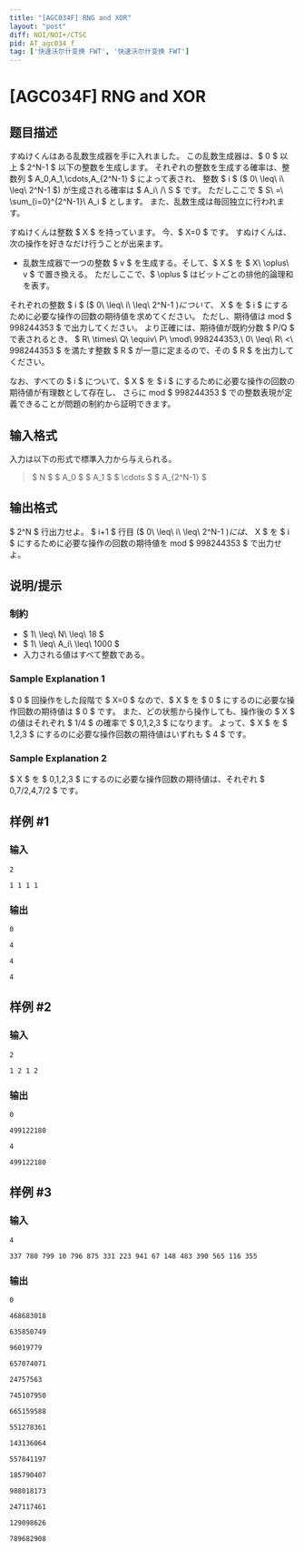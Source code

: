```yaml
---
title: "[AGC034F] RNG and XOR"
layout: "post"
diff: NOI/NOI+/CTSC
pid: AT_agc034_f
tag: ['快速沃尔什变换 FWT', '快速沃尔什变换 FWT']
---
```


# [AGC034F] RNG and XOR

## 题目描述

[problemUrl]: https://atcoder.jp/contests/agc034/tasks/agc034_f

すぬけくんはある乱数生成器を手に入れました。 この乱数生成器は、$ 0 $ 以上 $ 2^N-1 $ 以下の整数を生成します。 それぞれの整数を生成する確率は、整数列 $ A_0,A_1,\cdots,A_{2^N-1} $ によって表され、 整数 $ i $ ($ 0\ \leq\ i\ \leq\ 2^N-1 $) が生成される確率は $ A_i\ /\ S $ です。 ただしここで $ S\ =\ \sum_{i=0}^{2^N-1}\ A_i $ とします。 また、乱数生成は毎回独立に行われます。

すぬけくんは整数 $ X $ を持っています。 今、$ X=0 $ です。 すぬけくんは、次の操作を好きなだけ行うことが出来ます。

- 乱数生成器で一つの整数 $ v $ を生成する。そして、$ X $ を $ X\ \oplus\ v $ で置き換える。 ただしここで、$ \oplus $ はビットごとの排他的論理和を表す。

それぞれの整数 $ i $ ($ 0\ \leq\ i\ \leq\ 2^N-1 $) について、$ X $ を $ i $ にするために必要な操作の回数の期待値を求めてください。 ただし、期待値は mod $ 998244353 $ で出力してください。 より正確には、期待値が既約分数 $ P/Q $ で表されるとき、 $ R\ \times\ Q\ \equiv\ P\ \mod\ 998244353,\ 0\ \leq\ R\ <\ 998244353 $ を満たす整数 $ R $ が一意に定まるので、その $ R $ を出力してください。

なお、すべての $ i $ について、$ X $ を $ i $ にするために必要な操作の回数の期待値が有理数として存在し、 さらに mod $ 998244353 $ での整数表現が定義できることが問題の制約から証明できます。

## 输入格式

入力は以下の形式で標準入力から与えられる。

> $ N $ $ A_0 $ $ A_1 $ $ \cdots $ $ A_{2^N-1} $

## 输出格式

$ 2^N $ 行出力せよ。 $ i+1 $ 行目 ($ 0\ \leq\ i\ \leq\ 2^N-1 $) には、$ X $ を $ i $ にするために必要な操作の回数の期待値を mod $ 998244353 $ で出力せよ。

## 说明/提示

### 制約

- $ 1\ \leq\ N\ \leq\ 18 $
- $ 1\ \leq\ A_i\ \leq\ 1000 $
- 入力される値はすべて整数である。

### Sample Explanation 1

$ 0 $ 回操作をした段階で $ X=0 $ なので、$ X $ を $ 0 $ にするのに必要な操作回数の期待値は $ 0 $ です。 また、どの状態から操作しても、操作後の $ X $ の値はそれぞれ $ 1/4 $ の確率で $ 0,1,2,3 $ になります。 よって、$ X $ を $ 1,2,3 $ にするのに必要な操作回数の期待値はいずれも $ 4 $ です。

### Sample Explanation 2

$ X $ を $ 0,1,2,3 $ にするのに必要な操作回数の期待値は、それぞれ $ 0,7/2,4,7/2 $ です。

## 样例 #1

### 输入

```
2
1 1 1 1
```

### 输出

```
0
4
4
4
```

## 样例 #2

### 输入

```
2
1 2 1 2
```

### 输出

```
0
499122180
4
499122180
```

## 样例 #3

### 输入

```
4
337 780 799 10 796 875 331 223 941 67 148 483 390 565 116 355
```

### 输出

```
0
468683018
635850749
96019779
657074071
24757563
745107950
665159588
551278361
143136064
557841197
185790407
988018173
247117461
129098626
789682908
```

